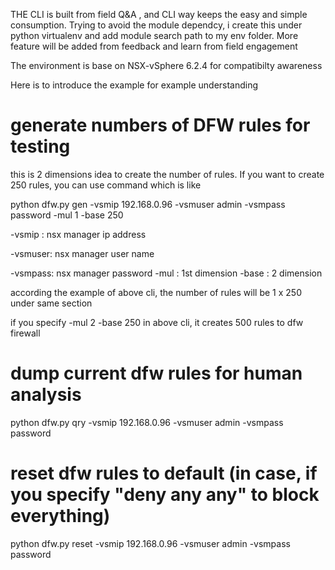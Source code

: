THE CLI is built from field Q&A , and CLI way keeps the easy and simple consumption. 
Trying to avoid the module dependcy, i create this under python virtualenv and add
module search path to my env folder. More feature will be added from feedback and learn
from field engagement

The environment is base on NSX-vSphere 6.2.4 for compatibilty awareness  

Here is to introduce the example for example understanding 

# generate numbers of DFW rules for testing 
this is 2 dimensions idea to create the number of rules. 
If you want to create 250 rules, you can use command which is like 

python dfw.py gen -vsmip 192.168.0.96 -vsmuser admin -vsmpass password -mul 1 -base 250

-vsmip : nsx manager ip address

-vsmuser: nsx manager user name 

-vsmpass: nsx manager password 
-mul : 1st dimension 
-base : 2 dimension 

according the example of above cli,
the number of rules will be 1 x 250 under same section 

if you specify -mul 2 -base 250 in above cli, it creates 500 rules to dfw firewall 

# dump current dfw rules for human analysis 

python dfw.py qry -vsmip 192.168.0.96 -vsmuser admin -vsmpass password

# reset dfw rules to default (in case, if you specify "deny any any" to block everything)

python dfw.py reset -vsmip 192.168.0.96 -vsmuser admin -vsmpass password
